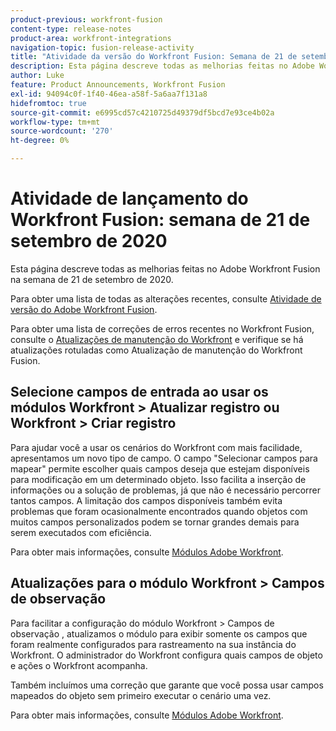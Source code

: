 ```yaml
---
product-previous: workfront-fusion
content-type: release-notes
product-area: workfront-integrations
navigation-topic: fusion-release-activity
title: "Atividade da versão do Workfront Fusion: Semana de 21 de setembro de 2020"
description: Esta página descreve todas as melhorias feitas no Adobe Workfront Fusion na semana de 21 de setembro de 2020.
author: Luke
feature: Product Announcements, Workfront Fusion
exl-id: 94094c0f-1f40-46ea-a58f-5a6aa7f131a8
hidefromtoc: true
source-git-commit: e6995cd57c4210725d49379df5bcd7e93ce4b02a
workflow-type: tm+mt
source-wordcount: '270'
ht-degree: 0%

---
```


# Atividade de lançamento do Workfront Fusion: semana de 21 de setembro de 2020

Esta página descreve todas as melhorias feitas no Adobe Workfront Fusion na semana de 21 de setembro de 2020.

Para obter uma lista de todas as alterações recentes, consulte [Atividade de versão do Adobe Workfront Fusion](../../../../../product-announcements/product-releases/fusion-release-activity/fusion-release-activity.md).

Para obter uma lista de correções de erros recentes no Workfront Fusion, consulte o [Atualizações de manutenção do Workfront](https://experienceleague.adobe.com/docs/workfront-known-issues/releases/current-updates.html) e verifique se há atualizações rotuladas como Atualização de manutenção do Workfront Fusion.

## Selecione campos de entrada ao usar os módulos Workfront > Atualizar registro ou Workfront > Criar registro

Para ajudar você a usar os cenários do Workfront com mais facilidade, apresentamos um novo tipo de campo. O campo &quot;Selecionar campos para mapear&quot; permite escolher quais campos deseja que estejam disponíveis para modificação em um determinado objeto. Isso facilita a inserção de informações ou a solução de problemas, já que não é necessário percorrer tantos campos. A limitação dos campos disponíveis também evita problemas que foram ocasionalmente encontrados quando objetos com muitos campos personalizados podem se tornar grandes demais para serem executados com eficiência.

Para obter mais informações, consulte [Módulos Adobe Workfront](../../../../../workfront-fusion/apps-and-their-modules/workfront-modules.md).

## Atualizações para o módulo Workfront > Campos de observação

Para facilitar a configuração do módulo Workfront > Campos de observação , atualizamos o módulo para exibir somente os campos que foram realmente configurados para rastreamento na sua instância do Workfront. O administrador do Workfront configura quais campos de objeto e ações o Workfront acompanha.

Também incluímos uma correção que garante que você possa usar campos mapeados do objeto sem primeiro executar o cenário uma vez.

Para obter mais informações, consulte [Módulos Adobe Workfront](../../../../../workfront-fusion/apps-and-their-modules/workfront-modules.md).
